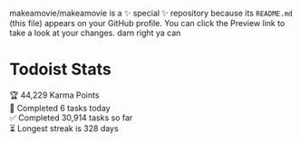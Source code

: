 makeamovie/makeamovie is a ✨ special ✨ repository because its `README.md` (this file) appears on your GitHub profile.
You can click the Preview link to take a look at your changes. darn right ya can

# Todoist Stats

<!-- TODO-IST:START -->
🏆  44,229 Karma Points           
🌸  Completed 6 tasks today           
✅  Completed 30,914 tasks so far           
⏳  Longest streak is 328 days
<!-- TODO-IST:END -->